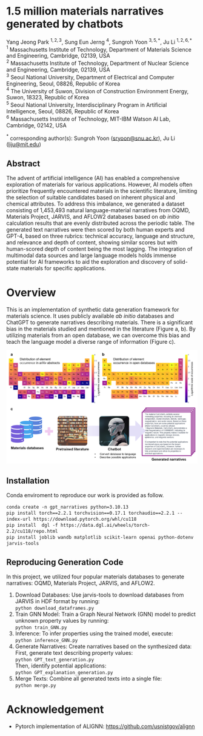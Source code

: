 # 1.5 million materials narratives generated by chatbots

Yang Jeong Park $^{1,2,3}$, Sung Eun Jerng $^{4}$, Sungroh Yoon $^{3,5,*}$, Ju Li $^{1, 2, 6, *}$   
$^1$ Massachusetts Institute of Technology, Department of Materials Science and Engineering, Cambridge, 02139, USA   
$^2$ Massachusetts Institute of Technology, Department of Nuclear Science and Engineering, Cambridge, 02139, USA   
$^3$ Seoul National University, Department of Electrical and Computer Engineering, Seoul, 08826, Republic of Korea   
$^4$ The University of Suwon, Division of Construction Environment Energy, Suwon, 18323, Republic of Korea   
$^5$ Seoul National University, Interdisciplinary Program in Artificial Intelligence, Seoul, 08826, Republic of Korea   
$^6$ Massachusetts Institute of Technology, MIT-IBM Watson AI Lab, Cambridge, 02142, USA

$^*$ corresponding author(s): Sungroh Yoon (sryoon@snu.ac.kr), Ju Li (liju@mit.edu)


## Abstract

The advent of artificial intelligence (AI) has enabled a comprehensive exploration of materials for various applications. However, AI models often prioritize frequently encountered materials in the scientific literature, limiting the selection of suitable candidates based on inherent physical and chemical attributes. To address this imbalance, we generated a dataset consisting of 1,453,493 natural language-material narratives from OQMD, Materials Project, JARVIS, and AFLOW2 databases based on *ab initio* calculation results that are evenly distributed across the periodic table. The generated text narratives were then scored by both human experts and GPT-4, based on three rubrics: technical accuracy, language and structure, and relevance and depth of content, showing similar scores but with human-scored depth of content being the most lagging.  The integration of multimodal data sources and large language models holds immense potential for AI frameworks to aid the exploration and discovery of solid-state materials for specific applications.

# Overview
This is an implementation of synthetic data generation framework for materials science. It uses publicly available *ab initio* databases and ChatGPT to generate narratives describing materials. There is a significant bias in the materials studied and mentioned in the literature (Figure a, b). By utilizing materials from an open database, we can overcome this bias and teach the language model a diverse range of information (Figure c).  

![](Figure1_rev.png)

## Installation

Conda enviroment to reproduce our work is provided as follow.
```
conda create -n gpt_narratives python=3.10.13
pip install torch==2.2.1 torchvision==0.17.1 torchaudio==2.2.1 --index-url https://download.pytorch.org/whl/cu118
pip install  dgl -f https://data.dgl.ai/wheels/torch-2.2/cu118/repo.html
pip install joblib wandb matplotlib scikit-learn openai python-dotenv jarvis-tools
```

## Reproducing Generation Code
In this project, we utilized four popular materials databases to generate narratives: OQMD, Materials Project, JARVIS, and AFLOW2.

1. Download Databases: Use jarvis-tools to download databases from JARVIS in HDF format by running:   
```python download_dataframes.py```
2. Train GNN Model: Train a Graph Neural Network (GNN) model to predict unknown property values by running:   
```python train_GNN.py```   
3. Inference: To infer properties using the trained model, execute:   
```python inference_GNN.py```
4. Generate Narratives: Create narratives based on the synthesized data:
First, generate text describing property values:   
```python GPT_text_generation.py```   
Then, identify potential applications:   
```python GPT_explanation_generation.py```
5. Merge Texts: Combine all generated texts into a single file:   
```python merge.py```


# Acknowledgement
- Pytorch implementation of ALIGNN: https://github.com/usnistgov/alignn
